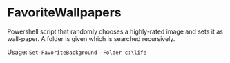 # FavoriteWallpapers
Powershell script that randomly chooses a highly-rated image and sets it as wall-paper. A folder is given which is searched recursively.

Usage: `Set-FavoriteBackground -Folder c:\life`
